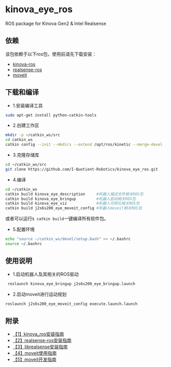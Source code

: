 # kinova_eye_ros
ROS package for Kinova Gen2 &amp; Intel Realsense

## 依赖
该包依赖于以下ros包，使用前请先下载安装：
- [kinova-ros](https://github.com/Kinovarobotics/kinova-ros)
- [realsense-ros](https://github.com/IntelRealSense/realsense-ros)
- [moveit](https://github.com/ros-planning/moveit)

## 下载和编译
- 1.安装编译工具
```bash
sudo apt-get install python-catkin-tools
```
- 2.创建工作区
```bash
mkdir -p ~/catkin_ws/src
cd catkin_ws
catkin config --init --mkdirs --extend /opt/ros/kinetic --merge-devel --cmake-args -DCMAKE_BUILD_TYPE=Release
```
- 3.克隆存储库
```bash
cd ~/catkin_ws/src
git clone https://github.com/I-Quotient-Robotics/kinova_eye_ros.git
```
- 4.编译
```bash
cd ~/catkin_ws
catkin build kinova_eye_description     #机器人描述文件相关ROS包
catkin build kinova_eye_bringup         #机器人启动相关ROS包
catkin build kinova_eye_viz             #机器人可视化相关ROS包
catkin build j2s6s200_eye_moveit_config #机器人moveit相关ROS包
```
或者可以运行`$ catkin build`一键编译所有软件包。
- 5.配置环境
```bash
echo "source ~/catkin_ws/devel/setup.bash" >> ~/.bashrc
source ~/.bashrc
```

## 使用说明
- 1.启动机器人及其相关的ROS驱动
```bash
 roslaunch kinova_eye_bringup j2s6s200_eye_bringup.launch
 ```
 - 2.启动moveit进行运动规划
 ```bash
 roslaunch j2s6s200_eye_moveit_config execute.launch.launch
 ```

## 附录
- [【1】kinova_ros安装指南](https://github.com/Kinovarobotics/kinova-ros/blob/master/README.md#installation)
- [【2】realsense-ros安装指南](https://github.com/IntelRealSense/realsense-ros#installation-instructions)
- [【3】librealsense安装指南](https://github.com/IntelRealSense/librealsense/blob/master/doc/distribution_linux.md#linux-distribution)
- [【4】moveit使用指南](https://www.ncnynl.com/archives/201610/947.html)
- [【5】moveit开发指南](https://www.ncnynl.com/archives/201610/1033.html)